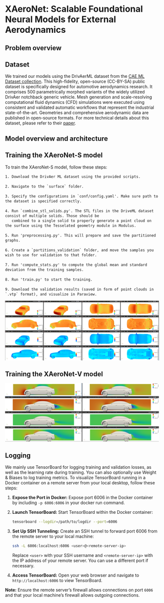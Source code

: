 # XAeroNet: Scalable Foundational Neural Models for External Aerodynamics

## Problem overview

## Dataset
We trained our models using the DrivAerML dataset from the [CAE ML Dataset collection](https://caemldatasets.org/drivaerml/).
This high-fidelity, open-source (CC-BY-SA) public dataset is specifically designed
for automotive aerodynamics research. It comprises 500 parametrically morphed variants
of the widely utilized DrivAer notchback generic vehicle. Mesh generation and scale-resolving
computational fluid dynamics (CFD) simulations were executed using consistent and validated
automatic workflows that represent the industrial state-of-the-art. Geometries and comprehensive
aerodynamic data are published in open-source formats. For more technical details about this
dataset, please refer to their [paper](https://arxiv.org/pdf/2408.11969).

## Model overview and architecture

## Training the XAeroNet-S model

To train the XAeroNet-S model, follow these steps:

    1. Download the DrivAer ML dataset using the provided scripts.

    2. Navigate to the `surface` folder.

    3. Specify the configurations in `conf/config.yaml'. Make sure path to the dataset is specified correctly.

    4. Run `combine_stl_solids.py'. The STL files in the DriveML dataset consist of multiple solids. Those should be
       combined to a single solid to properly generate a point cloud on the surface using the Tesselated geometry module in Modulus.

    5. Run 'preprocessing.py'. This will prepare and save the partitioned graphs.

    6. Create a `partitions_validation` folder, and move the samples you wish to use for validation to that folder.

    7. Run 'compute_stats.py' to compute the global mean and standard deviation from the training samples.

    8. Run 'train.py' to start the training.

    9. Download the validation results (saved in form of point clouds in `.vtp` format), and visualize in Paraview.

![XAeroNet-S Validation results for the sample #500.](../../../docs/img/xaeronet_s_results.png)

## Training the XAeroNet-V model

![XAeroNet-V Validation results.](../../../docs/img/xaeronet_v_results.png)


## Logging

We mainly use TensorBoard for logging training and validation losses, as well as
the learning rate during training. You can also optionally use Weight & Biases to
log training metrics. To visualize TensorBoard running in a
Docker container on a remote server from your local desktop, follow these steps:

1. **Expose the Port in Docker:**
     Expose port 6006 in the Docker container by including
     `-p 6006:6006` in your docker run command.

2. **Launch TensorBoard:**
   Start TensorBoard within the Docker container:
     ```bash
     tensorboard --logdir=/path/to/logdir --port=6006
     ```

3. **Set Up SSH Tunneling:**
   Create an SSH tunnel to forward port 6006 from the remote server to your local machine:
     ```bash
     ssh -L 6006:localhost:6006 <user>@<remote-server-ip>
     ```
    Replace `<user>` with your SSH username and `<remote-server-ip>` with the IP address
    of your remote server. You can use a different port if necessary.

4. **Access TensorBoard:**
   Open your web browser and navigate to `http://localhost:6006` to view TensorBoard.

**Note:** Ensure the remote server’s firewall allows connections on port `6006`
and that your local machine’s firewall allows outgoing connections.


